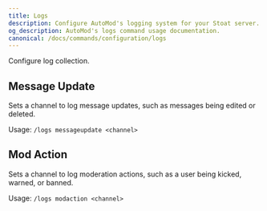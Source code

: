 ```yaml
---
title: Logs
description: Configure AutoMod's logging system for your Stoat server. Track moderation actions, user infractions, and server events.
og_description: AutoMod's logs command usage documentation.
canonical: /docs/commands/configuration/logs
---
```


Configure log collection.

## Message Update

Sets a channel to log message updates, such as messages being edited or deleted.

Usage: `/logs messageupdate <channel>`

## Mod Action

Sets a channel to log moderation actions, such as a user being kicked, warned, or banned.

Usage: `/logs modaction <channel>`
